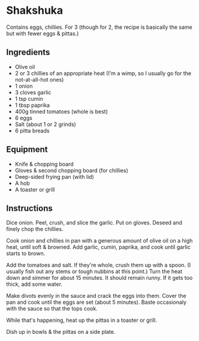 Shakshuka
========
Contains eggs, chillies.
For 3 (though for 2, the recipe is basically the same but with fewer eggs & pittas.)

Ingredients
------------
- Olive oil
- 2 or 3 chillies of an appropriate heat (I'm a wimp, so I usually go for the not-at-all-hot ones)
- 1 onion
- 3 cloves garlic
- 1 tsp cumin
- 1 tbsp paprika
- 400g tinned tomatoes (whole is best)
- 6 eggs
- Salt (about 1 or 2 grinds)
- 6 pitta breads

Equipment
---------
- Knife & chopping board
- Gloves & second chopping board (for chillies)
- Deep-sided frying pan (with lid)
- A hob
- A toaster or grill

Instructions
------------
Dice onion.
Peel, crush, and slice the garlic. 
Put on gloves. Deseed and finely chop the chillies.

Cook onion and chillies in pan with a generous amount of olive oil on a high heat, until soft & browned.
Add garlic, cumin, paprika, and cook until garlic starts to brown.

Add the tomatoes and salt.
If they're whole, crush them up with a spoon. (I usually fish out any stems or tough nubbins at this point.)
Turn the heat down and simmer for about 15 minutes. It should remain runny. If it gets too thick, add some water.

Make divots evenly in the sauce and crack the eggs into them.
Cover the pan and cook until the eggs are set (about 5 minutes). Baste occasionaly with the sauce so that the tops cook.

While that's happening, heat up the pittas in a toaster or grill.

Dish up in bowls & the pittas on a side plate.

